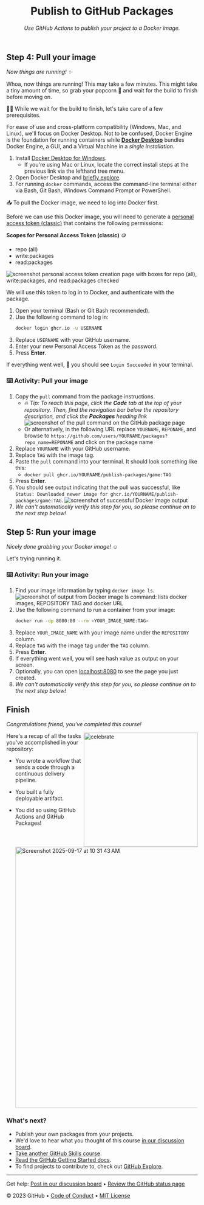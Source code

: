 <header>

<!--
  <<< Author notes: Course header >>>
  Include a 1280×640 image, course title in sentence case, and a concise description in emphasis.
  In your repository settings: enable template repository, add your 1280×640 social image, auto delete head branches.
  Add your open source license, GitHub uses the MIT license.
-->

# Publish to GitHub Packages

_Use GitHub Actions to publish your project to a Docker image._

</header>

<!--
  <<< Author notes: Step 4 >>>
  Start this step by acknowledging the previous step.
  Define terms and link to docs.github.com.
-->

## Step 4: Pull your image

_Now things are running! :sparkles:_

Whoa, now things are running! This may take a few minutes. This might take a tiny amount of time, so grab your popcorn :popcorn: and wait for the build to finish before moving on.

:cook: While we wait for the build to finish, let's take care of a few prerequisites.

For ease of use and cross-platform compatibility (Windows, Mac, and Linux), we'll focus on Docker Desktop. Not to be confused, Docker Engine is the foundation for running containers while **[Docker Desktop](https://www.docker.com/blog/how-to-check-docker-version/)** bundles Docker Engine, a GUI, and a Virtual Machine in a _single installation_.

1. Install [Docker Desktop for Windows](https://docs.docker.com/desktop/install/windows-install/#install-docker-desktop-on-windows).
   * If you're using Mac or Linux, locate the correct install steps at the previous link via the lefthand tree menu.
1. Open Docker Desktop and [briefly explore](https://docs.docker.com/desktop/use-desktop/).
1. For running `docker` commands, access the command-line terminal either via Bash, Git Bash, Windows Command Prompt or PowerShell.

:inbox_tray: To pull the Docker image, we need to log into Docker first.

Before we can use this Docker image, you will need to generate a [personal access token (classic)](https://docs.github.com/en/authentication/keeping-your-account-and-data-secure/creating-a-personal-access-token) that contains the following permissions:

**Scopes for Personal Access Token (classic)** :coin:
- repo (all)
- write:packages
- read:packages

![screenshot personal access token creation page with boxes for repo (all), write:packages, and read:packages checked](https://user-images.githubusercontent.com/3250463/219254714-82bb1da5-33b1-491b-97c0-b25f51494f6a.png)

We will use this token to log in to Docker, and authenticate with the package.

1. Open your terminal (Bash or Git Bash recommended).
1. Use the following command to log in:
   ```bash
   docker login ghcr.io -u USERNAME
   ```
1. Replace `USERNAME` with your GitHub username.
1. Enter your new Personal Access Token as the password.
1. Press **Enter**.

If everything went well, :crossed_fingers: you should see `Login Succeeded` in your terminal.

### :keyboard: Activity: Pull your image

1. Copy the `pull` command from the package instructions.
   - :fire: _Tip: To reach this page, click the **Code** tab at the top of your repository. Then, find the navigation bar below the repository description, and click the **Packages** heading link_
     ![screenshot of the pull command on the GitHub package page](https://user-images.githubusercontent.com/3250463/219254981-9ff949fa-4d01-46e3-9e3d-b8ce3710c2a9.png)
   - Or alternatively, in the following URL replace `YOURNAME`, `REPONAME`, and browse to `https://github.com/users/YOURNAME/packages?repo_name=REPONAME` and click on the package name
1. Replace `YOURNAME` with your GitHub username.
1. Replace `TAG` with the image tag.
1. Paste the `pull` command into your terminal. It should look something like this:
   - `docker pull ghcr.io/YOURNAME/publish-packages/game:TAG`
1. Press **Enter**.
1. You should see output indicating that the pull was successful, like `Status: Downloaded newer image for ghcr.io/YOURNAME/publish-packages/game:TAG`.
   ![screenshot of successful Docker image output](https://user-images.githubusercontent.com/3250463/219255178-3c943a6f-6c15-4f59-9002-228249b1c469.png)
1. _We can't automatically verify this step for you, so please continue on to the next step below!_
<!--
  <<< Author notes: Step 5 >>>
  Start this step by acknowledging the previous step.
  Define terms and link to docs.github.com.
-->

## Step 5: Run your image

_Nicely done grabbing your Docker image! :relaxed:_

Let's trying running it.

### :keyboard: Activity: Run your image

1. Find your image information by typing `docker image ls`.
   ![screenshot of output from Docker image ls command: lists docker images, REPOSITORY TAG and docker URL](https://i.imgur.com/UAwRXiq.png)<!-- This screenshot should be changed. -->
1. Use the following command to run a container from your image:
   ```bash
   docker run -dp 8080:80 --rm <YOUR_IMAGE_NAME:TAG>
   ```
1. Replace `YOUR_IMAGE_NAME` with your image name under the `REPOSITORY` column.
1. Replace `TAG` with the image tag under the `TAG` column.
1. Press **Enter**.
1. If everything went well, you will see hash value as output on your screen.
1. Optionally, you can open [localhost:8080](http://localhost:8080) to see the page you just created.
1. _We can't automatically verify this step for you, so please continue on to the next step below!_
<!--
  <<< Author notes: Finish >>>
  Review what we learned, ask for feedback, provide next steps.
-->

## Finish

_Congratulations friend, you've completed this course!_

<img src=https://octodex.github.com/images/collabocats.jpg alt=celebrate width=300 align=right>

Here's a recap of all the tasks you've accomplished in your repository:

- You wrote a workflow that sends a code through a continuous delivery pipeline.
- You built a fully deployable artifact.
- You did so using GitHub Actions and GitHub Packages!


  <img width="524" height="687" alt="Screenshot 2025-09-17 at 10 31 43 AM" src="https://github.com/user-attachments/assets/00435e0d-7495-4266-afb7-0233696db55f" />

### What's next?

- Publish your own packages from your projects.
- We'd love to hear what you thought of this course [in our discussion board](https://github.com/orgs/skills/discussions/categories/publish-packages).
- [Take another GitHub Skills course](https://github.com/skills).
- [Read the GitHub Getting Started docs](https://docs.github.com/en/get-started).
- To find projects to contribute to, check out [GitHub Explore](https://github.com/explore).



<footer>

<!--
  <<< Author notes: Footer >>>
  Add a link to get support, GitHub status page, code of conduct, license link.
-->

---

Get help: [Post in our discussion board](https://github.com/orgs/skills/discussions/categories/publish-packages) &bull; [Review the GitHub status page](https://www.githubstatus.com/)

&copy; 2023 GitHub &bull; [Code of Conduct](https://www.contributor-covenant.org/version/2/1/code_of_conduct/code_of_conduct.md) &bull; [MIT License](https://gh.io/mit)

</footer>
